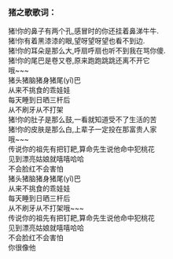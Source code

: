 

### 猪之歌歌词：

猪!你的鼻子有两个孔,感冒时的你还挂着鼻涕牛牛.  
猪!你有着黑漆漆的眼,望呀望呀望也看不到边.  
猪!你的耳朵是那么大,呼扇呼扇也听不到我在骂你傻.  
猪!你的尾巴是卷又卷,原来跑跑跳跳还离不开它  
哦~~~  
猪头猪脑猪身猪尾(yǐ)巴  
从来不挑食的乖娃娃  
每天睡到日晒三杆后  
从不刷牙从不打架  
猪!你的肚子是那么鼓,一看就知道受不了生活的苦  
猪!你的皮肤是那么白,上辈子一定投在那富贵人家  
哦~~~  
传说你的祖先有把钉耙,算命先生说他命中犯桃花  
见到漂亮姑娘就嘻嘻哈哈  
不会脸红不会害怕  
猪头猪脑猪身猪尾(yǐ)巴  
从来不挑食的乖娃娃  
每天睡到日晒三杆后  
从不刷牙从不打架哦~~~  
传说你的祖先有把钉耙,算命先生说他命中犯桃花  
见到漂亮姑娘就嘻嘻哈哈  
不会脸红不会害怕  
你很像他

